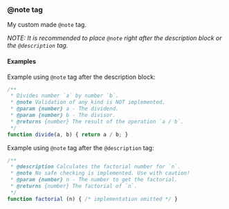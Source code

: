 ### @note tag

My custom made `@note` tag.

_NOTE: It is recommended to place `@note` right after the description block or the `@description` tag._

#### Examples

Example using `@note` tag after the description block:

```js
/**
 * Divides number `a` by number `b`.
 * @note Validation of any kind is NOT implemented.
 * @param {number} a - The dividend.
 * @param {number} b - The divisor.
 * @returns {number} The result of the operation `a / b`.
 */
function divide(a, b) { return a / b; }
```

Example using `@note` tag after the `@description` tag:

```js
/**
 * @description Calculates the factorial number for `n`.
 * @note No safe checking is implemented. Use with caution!
 * @param {number} n - The number to get the factorial.
 * @returns {number} The factorial of `n`.
 */
function factorial (n) { /* implementation omitted */ }
```
